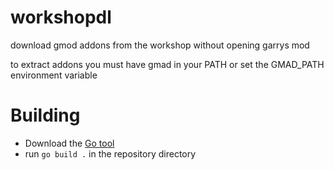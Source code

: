 # workshopdl
download gmod addons from the workshop without opening garrys mod 

to extract addons you must have gmad in your PATH or set the GMAD_PATH environment variable

# Building
- Download the [Go tool](https://golang.org/dl/)
- run `go build .` in the repository directory 

